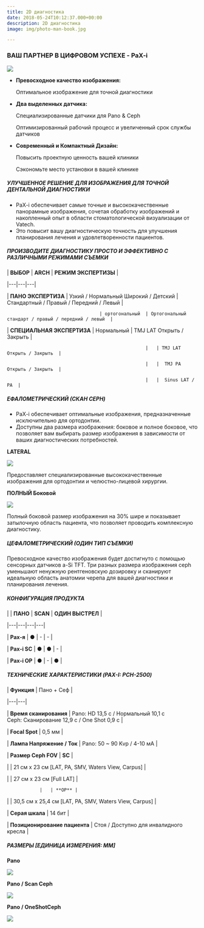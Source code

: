 ```yaml
---
title: 2D диагностика
date: 2018-05-24T10:12:37.000+00:00
description: 2D диагностика
image: img/photo-man-book.jpg

---
```

### ВАШ ПАРТНЕР В ЦИФРОВОМ УСПЕХЕ - PaX-i

![](/uploads/bed09e6e3f0232f14c4c202854e476aa.jpg)

* **Превосходное качество изображения:**

  Оптимальное изображение для точной диагностики
* **Два выделенных датчика:**

  Специализированные датчики для Pano & Ceph

  Оптимизированный рабочий процесс и увеличенный срок службы датчиков
* **Современный и Компактный Дизайн:**

  Повысить проектную ценность вашей клиники

  Сэкономьте место установки в вашей клинике

##### УЛУЧШЕННОЕ РЕШЕНИЕ ДЛЯ ИЗОБРАЖЕНИЯ ДЛЯ ТОЧНОЙ ДЕНТАЛЬНОЙ ДИАГНОСТИКИ

* PaX-i обеспечивает самые точные и высококачественные панорамные изображения, сочетая обработку изображений и накопленный опыт в области стоматологической визуализации от Vatech.
* Это повысит вашу диагностическую точность для улучшения планирования лечения и удовлетворенности пациентов.

##### ПРОИЗВОДИТЕ ДИАГНОСТИКУ ПРОСТО И ЭФФЕКТИВНО С РАЗЛИЧНЫМИ РЕЖИМАМИ СЪЕМКИ

| **ВЫБОР**  | **ARCH**  | **РЕЖИМ ЭКСПЕРТИЗЫ**  |

|---|---|---|

| **ПАНО ЭКСПЕРТИЗА**  | Узкий / Нормальный Широкий / Детский  | Стандартный / Правый / Передний / Левый  |

                                      | ортогональный  | Ортогональный стандарт / правый / передний / левый  |

| **СПЕЦИАЛЬНАЯ ЭКСПЕРТИЗА**  | Нормальный  | TMJ LAT Открыть / Закрыть  |

                                                       |   | TMJ LAT Открыть / Закрыть  |
    
                                                       |   |  TMJ PA Открыть / Закрыть  |
    
                                                       |   |  Sinus LAT / PA  |

##### ЕФАЛОМЕТРИЧЕСКИЙ (СКАН CEPH)

* PaX-i обеспечивает оптимальные изображения, предназначенные исключительно для ортодонтии.
* Доступны два размера изображения: боковое и полное боковое, что позволяет вам выбирать размер изображения в зависимости от ваших диагностических потребностей.

**LATERAL**

![](/uploads/5_Pax-i3D_25.png)

Предоставляет специализированные высококачественные изображения для ортодонтии и челюстно-лицевой хирургии.

**ПОЛНЫЙ Боковой**

![](/uploads/5_Pax-i3D_26.png)

Полный боковой размер изображения на 30% шире и показывает затылочную область пациента, что позволяет проводить комплексную диагностику.

##### ЦЕФАЛОМЕТРИЧЕСКИЙ (ОДИН ТИП СЪЕМКИ)

Превосходное качество изображения будет достигнуто с помощью сенсорных датчиков a-Si TFT. Три разных размера изображения ceph уменьшают ненужную рентгеновскую дозировку и сканируют идеальную область анатомии черепа для вашей диагностики и планирования лечения.

##### КОНФИГУРАЦИЯ ПРОДУКТА

|   | **ПАНО**  | **SCAN**  | **ОДИН ВЫСТРЕЛ**  |

|---|---|---|---|

| **Pax-я**  | ●  | -  | -  |

| **Pax-i SC**  | ●  | ●  | -  |

| **Pax-i OP**  | ●  | -  | ●  |

##### ТЕХНИЧЕСКИЕ ХАРАКТЕРИСТИКИ (PAX-I: PCH-2500)

| **Функция**  | Пано + Сеф  |

|---|---|

| **Время сканирования**  | Pano: HD 13,5 с / Нормальный 10,1 с  
Ceph: Сканирование 12,9 с / One Shot 0,9 с  |

| **Focal Spot**  | 0,5 мм  |

| **Лампа Напряжение / Ток**  | Pano: 50 \~ 90 Kvp / 4-10 мА  |

| **Размер Ceph FOV**  | **SC**  |

|   | 21 см x 23 см \[LAT, PA, SMV, Waters View, Carpus\] |

|   | 27 см x 23 см \[Full LAT\] |

                |   | **OP** |

|   | 30,5 см x 25,4 см \[LAT, PA, SMV, Waters View, Carpus\] |

| **Серая шкала**  | 14 бит  |

| **Позиционирование пациента**  | Стоя / Доступно для инвалидного кресла  |

##### РАЗМЕРЫ \[ЕДИНИЦА ИЗМЕРЕНИЯ: ММ\]

**Pano**

![](/uploads/PaX-i_33.png)

**Pano / Scan Ceph**

![](/uploads/PaX-i_35.png)

**Pano / OneShotCeph**

![](/uploads/PaX-i_37.png)
